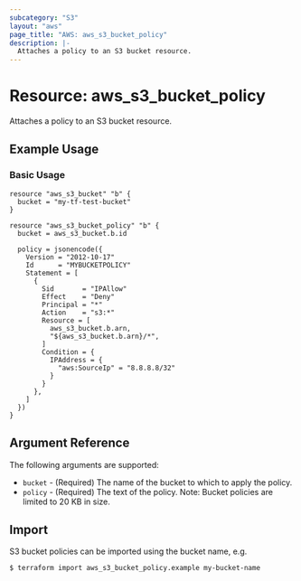 ```yaml
---
subcategory: "S3"
layout: "aws"
page_title: "AWS: aws_s3_bucket_policy"
description: |-
  Attaches a policy to an S3 bucket resource.
---
```


# Resource: aws_s3_bucket_policy

Attaches a policy to an S3 bucket resource.

## Example Usage

### Basic Usage

```hcl
resource "aws_s3_bucket" "b" {
  bucket = "my-tf-test-bucket"
}

resource "aws_s3_bucket_policy" "b" {
  bucket = aws_s3_bucket.b.id

  policy = jsonencode({
    Version = "2012-10-17"
    Id      = "MYBUCKETPOLICY"
    Statement = [
      {
        Sid       = "IPAllow"
        Effect    = "Deny"
        Principal = "*"
        Action    = "s3:*"
        Resource = [
          aws_s3_bucket.b.arn,
          "${aws_s3_bucket.b.arn}/*",
        ]
        Condition = {
          IPAddress = {
            "aws:SourceIp" = "8.8.8.8/32"
          }
        }
      },
    ]
  })
}
```

## Argument Reference

The following arguments are supported:

* `bucket` - (Required) The name of the bucket to which to apply the policy.
* `policy` - (Required) The text of the policy. Note: Bucket policies are limited to 20 KB in size.

## Import

S3 bucket policies can be imported using the bucket name, e.g.

```
$ terraform import aws_s3_bucket_policy.example my-bucket-name
```
